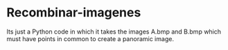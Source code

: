 # Recombinar-imagenes

Its just a Python code in which it takes the images A.bmp and B.bmp which must have points in common to create a panoramic image. 
